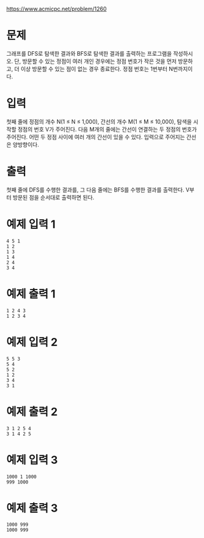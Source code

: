 https://www.acmicpc.net/problem/1260

# 문제

그래프를 DFS로 탐색한 결과와 BFS로 탐색한 결과를 출력하는 프로그램을 작성하시오. 단, 방문할 수 있는 정점이 여러 개인 경우에는 정점 번호가 작은 것을 먼저 방문하고, 더 이상 방문할 수 있는 점이 없는 경우 종료한다. 정점 번호는 1번부터 N번까지이다.

# 입력

첫째 줄에 정점의 개수 N(1 ≤ N ≤ 1,000), 간선의 개수 M(1 ≤ M ≤ 10,000), 탐색을 시작할 정점의 번호 V가 주어진다. 다음 M개의 줄에는 간선이 연결하는 두 정점의 번호가 주어진다. 어떤 두 정점 사이에 여러 개의 간선이 있을 수 있다. 입력으로 주어지는 간선은 양방향이다.

# 출력
첫째 줄에 DFS를 수행한 결과를, 그 다음 줄에는 BFS를 수행한 결과를 출력한다. V부터 방문된 점을 순서대로 출력하면 된다.

# 예제 입력 1

```
4 5 1
1 2
1 3
1 4
2 4
3 4
```

# 예제 출력 1

```
1 2 4 3
1 2 3 4
```

# 예제 입력 2

```
5 5 3
5 4
5 2
1 2
3 4
3 1
```

# 예제 출력 2

```
3 1 2 5 4
3 1 4 2 5
```

# 예제 입력 3

```
1000 1 1000
999 1000
```

# 예제 출력 3

```
1000 999
1000 999
```

